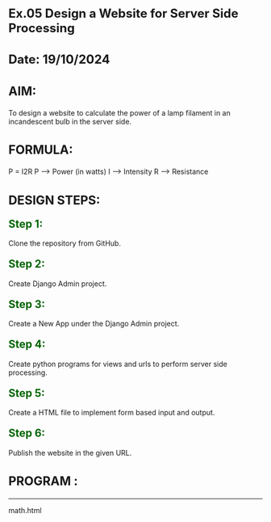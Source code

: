 # Ex.05 Design a Website for Server Side Processing
# Date: 19/10/2024
# AIM:
To design a website to calculate the power of a lamp filament in an incandescent bulb in the server side.

# FORMULA:
P = I2R
P --> Power (in watts)
 I --> Intensity
 R --> Resistance

# DESIGN STEPS:
## Step 1:
Clone the repository from GitHub.

## Step 2:
Create Django Admin project.

## Step 3:
Create a New App under the Django Admin project.

## Step 4:
Create python programs for views and urls to perform server side processing.

## Step 5:
Create a HTML file to implement form based input and output.

## Step 6:
Publish the website in the given URL.

# PROGRAM :
---
math.html

<!DOCTYPE html>
<html lang="en">
<head>
    <meta charset="UTF-8">
    <meta name="viewport" content="width=device-width, initial-scale=1.0">
    <title>Power Calculator</title>
    <style>
        
        body {
            background-color: salmon;
            font-family: Arial, sans-serif;
            margin: 0;
            padding: 0;
        }

        
        .container {
            max-width: 400px;
            margin: 50px auto;
            text-align: center;
            background-color: beige;
            color: saddlebrown);
            padding: 20px;
            border: 3px dashed blue;
            border-radius: 10px;
            box-shadow: 0 4px 8px rgba(0, 0, 0, 0.1);
        }

       
        input[type="text"] {
            width: 90%;
            padding: 8px;
            margin: 10px 0;
            border: 1px solid rgb(60, 19, 222);
            border-radius: 5px;
            box-sizing: border-box;
        }

        
        button {
            padding: 10px 15px;
            background-color: red;
            color: white;
            border: none;
            border-radius: 5px;
            cursor: pointer;
            font-weight: bold;
            text-transform: uppercase;
        }

        button:hover {
            background-color: darkred;
        }

        
        h1 {
            font-size: 24px;
            margin-bottom: 20px;
        }

        
        label {
            display: block;
            margin-bottom: 5px;
            font-weight: bold;
        }

        form {
            margin: 0 auto;
        }

        
        h2 {
            margin-top: 20px;
            color: darkgreen;
        }
    </style>
</head>
<body>
    <div class="container">
        <h1>Power Calculator</h1>
        <form method="POST">
            {% csrf_token %}
            
            <label for="intensity">Intensity (I in Amps):</label>
            <input type="text" name="intensity" id="intensity" required>

            <label for="resistance">Resistance (R in Ohms):</label>
            <input type="text" name="resistance" id="resistance" required>

           
            <button type="submit">Calculate</button>
        </form>

        
        {% if power is not None %}
        <h2>Calculated Power: {{ power }} Watts</h2>
        {% endif %}
    </div>
</body>
</html>

views.py

from django.shortcuts import render

def power_calculator(request):
    power = None  

    if request.method == 'POST':
        
        intensity = request.POST.get('intensity')
        resistance = request.POST.get('resistance')

        
        if intensity and resistance:
            try:
            
                I = float(intensity)
                R = float(resistance)
                power = I**2 * R
                print('intensity=',I)
                print('resistance=',R)
                print('power=',power)  

            except ValueError:
                power = "Invalid input. Please enter numerical values."

    
    return render(request, 'mathapp/math.html', {'power': power})

    urls.py
                

            from django.contrib import admin
            from django.urls import path
            from mathapp import views

            urlpatterns = [
                path('admin/', admin.site.urls),
                path('', views.power_calculator, name='power_calculator'), 
            ]



---
# SERVER SIDE PROCESSING:
![image](https://github.com/user-attachments/assets/d2ec01ae-c965-41fa-b157-4d8aaecdfa9f)


# HOMEPAGE:
![image](https://github.com/user-attachments/assets/454fec82-297b-4231-9448-5feed7fe4db8)

# RESULT:
The program for performing server side processing is completed successfully.

